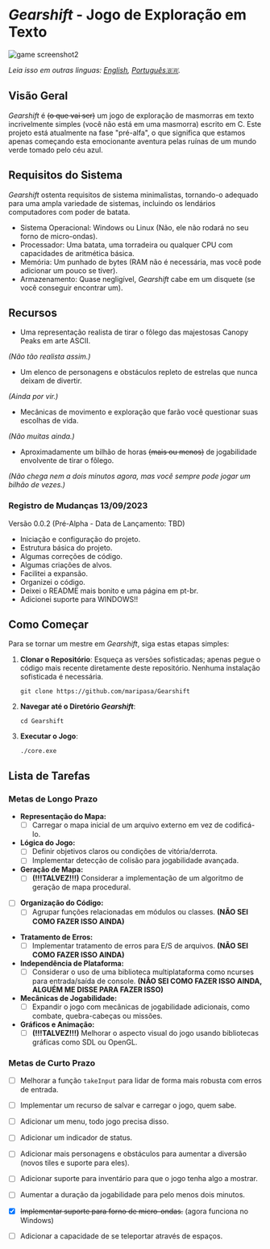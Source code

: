 # *Gearshift* - Jogo de Exploração em Texto

![game screenshot2](https://github.com/maripasa/GEARSHIFT/assets/123270648/b5c267f1-fa94-4775-bcfd-3ac7aec625ca)

_Leia isso em outras linguas: [English](README.md), [Português🇧🇷](README.br.md)._

## Visão Geral

*Gearshift* é ~~(o que vai ser)~~ um jogo de exploração de masmorras em texto incrivelmente simples (você não está em uma masmorra) escrito em C. Este projeto está atualmente na fase "pré-alfa", o que significa que estamos apenas começando esta emocionante aventura pelas ruínas de um mundo verde tomado pelo céu azul.

## Requisitos do Sistema

*Gearshift* ostenta requisitos de sistema minimalistas, tornando-o adequado para uma ampla variedade de sistemas, incluindo os lendários computadores com poder de batata.

- Sistema Operacional: Windows ou Linux (Não, ele não rodará no seu forno de micro-ondas).
- Processador: Uma batata, uma torradeira ou qualquer CPU com capacidades de aritmética básica.
- Memória: Um punhado de bytes (RAM não é necessária, mas você pode adicionar um pouco se tiver).
- Armazenamento: Quase negligível, *Gearshift* cabe em um disquete (se você conseguir encontrar um).

## Recursos

- Uma representação realista de tirar o fôlego das majestosas Canopy Peaks em arte ASCII.

*(Não tão realista assim.)*
- Um elenco de personagens e obstáculos repleto de estrelas que nunca deixam de divertir.

*(Ainda por vir.)*
- Mecânicas de movimento e exploração que farão você questionar suas escolhas de vida.

*(Não muitas ainda.)*
- Aproximadamente um bilhão de horas ~~(mais ou menos)~~ de jogabilidade envolvente de tirar o fôlego.

*(Não chega nem a dois minutos agora, mas você sempre pode jogar um bilhão de vezes.)*

### Registro de Mudanças 13/09/2023
Versão 0.0.2 (Pré-Alpha - Data de Lançamento: TBD)
- Iniciação e configuração do projeto.
- Estrutura básica do projeto.
- Algumas correções de código.
- Algumas criações de alvos.
- Facilitei a expansão.
- Organizei o código.
- Deixei o README mais bonito e uma página em pt-br.
- Adicionei suporte para WINDOWS!!

## Como Começar

Para se tornar um mestre em *Gearshift*, siga estas etapas simples:

1. **Clonar o Repositório**: Esqueça as versões sofisticadas; apenas pegue o código mais recente diretamente deste repositório. Nenhuma instalação sofisticada é necessária.

    ```shell
    git clone https://github.com/maripasa/Gearshift
    ```

2. **Navegar até o Diretório *Gearshift***:

    ```shell
    cd Gearshift
    ```

3. **Executar o Jogo**:

    ```shell
    ./core.exe
    ```

## Lista de Tarefas

### **Metas de Longo Prazo**

- **Representação do Mapa:**
  - [ ] Carregar o mapa inicial de um arquivo externo em vez de codificá-lo.

- **Lógica do Jogo:**
  - [ ] Definir objetivos claros ou condições de vitória/derrota.
  - [ ] Implementar detecção de colisão para jogabilidade avançada.
  
- **Geração de Mapa:**
  - [ ] **(!!!TALVEZ!!!)** Considerar a implementação de um algoritmo de geração de mapa procedural.
  
- [ ] **Organização do Código:**
  - [ ] Agrupar funções relacionadas em módulos ou classes. **(NÃO SEI COMO FAZER ISSO AINDA)**

- **Tratamento de Erros:**
  - [ ] Implementar tratamento de erros para E/S de arquivos. **(NÃO SEI COMO FAZER ISSO AINDA)**

- **Independência de Plataforma:**
  - [ ] Considerar o uso de uma biblioteca multiplataforma como ncurses para entrada/saída de console. **(NÃO SEI COMO FAZER ISSO AINDA, ALGUÉM ME DISSE PARA FAZER ISSO)**

- **Mecânicas de Jogabilidade:**
  - [ ] Expandir o jogo com mecânicas de jogabilidade adicionais, como combate, quebra-cabeças ou missões.
  
- **Gráficos e Animação:**
  - [ ] **(!!!TALVEZ!!!)** Melhorar o aspecto visual do jogo usando bibliotecas gráficas como SDL ou OpenGL.

### Metas de Curto Prazo

- [ ] Melhorar a função `takeInput` para lidar de forma mais robusta com erros de entrada.
- [ ] Implementar um recurso de salvar e carregar o jogo, quem sabe.

- [ ] Adicionar um menu, todo jogo precisa disso.

- [ ] Adicionar um indicador de status.

- [ ] Adicionar mais personagens e obstáculos para aumentar a diversão (novos tiles e suporte para eles).

- [ ] Adicionar suporte para inventário para que o jogo tenha algo a mostrar.

- [ ] Aumentar a duração da jogabilidade para pelo menos dois minutos.

- [x] ~~Implementar suporte para forno de micro-ondas.~~ (agora funciona no Windows)

- [ ] Adicionar a capacidade de se teleportar através de espaços.
